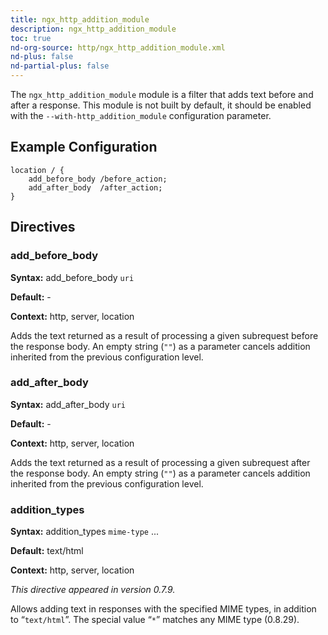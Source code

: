 ```yaml
---
title: ngx_http_addition_module
description: ngx_http_addition_module
toc: true
nd-org-source: http/ngx_http_addition_module.xml
nd-plus: false
nd-partial-plus: false
---
```



<!--
      ********************************************************************************
      🛑 WARNING: AUTOGENERATED FILE - DO NOT EDIT 🛑 This Markdown file was
      automatically generated from the source XML documentation. Any manual
      changes made directly to this file will be overwritten. To request or
      suggest changes, please edit the source XML files instead.
      https://github.com/nginx/nginx.org/tree/main/xml/en
      ********************************************************************************
      -->


The `ngx_http_addition_module` module is a filter
that adds text before and after a response.
This module is not built by default, it should be enabled with the
`--with-http_addition_module`
configuration parameter.
## Example Configuration


```nginx
location / {
    add_before_body /before_action;
    add_after_body  /after_action;
}

```

## Directives

### add_before_body

**Syntax:** add_before_body `uri`

**Default:** -

**Context:** http, server, location


Adds the text returned as a result of processing a given subrequest
before the response body.
An empty string (`""`) as a parameter cancels addition
inherited from the previous configuration level.
### add_after_body

**Syntax:** add_after_body `uri`

**Default:** -

**Context:** http, server, location


Adds the text returned as a result of processing a given subrequest
after the response body.
An empty string (`""`) as a parameter cancels addition
inherited from the previous configuration level.
### addition_types

**Syntax:** addition_types `mime-type` ...

**Default:** text/html

**Context:** http, server, location

_This directive appeared in version 0.7.9._


Allows adding text in responses with the specified MIME types,
in addition to “`text/html`”.
The special value “`*`” matches any MIME type (0.8.29).
